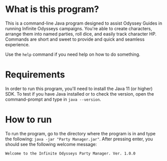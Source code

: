 # What is this program?
This is a command-line Java program designed to assist Odyssey Guides in running Infinite Odysseys
campaigns. You're able to create characters, arrange them into named parties, roll dice, and 
easily track character HP. Commands are short and sweet to provide and quick and seamless experience.

Use the `help` command if you need help on how to do something.

# Requirements
In order to run this program, you'll need to install the Java 11 (or higher) SDK.
To test if you have Java installed or to check the version, open the command-prompt and type in `java --version`.

# How to run
To run the program, go to the directory where the program is in and type the following: `java -jar "Party Manager.jar"`.
After pressing enter, you should see the following welcome message:
```
Welcome to the Infinite Odysseys Party Manager. Ver. 1.0.0
```
